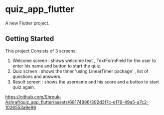 # quiz_app_flutter

A new Flutter project.

## Getting Started

This project Consists of 3 screens:

1. Welcome screen : shows welcome text , TextFormField for the user to enter his name and button to start the quiz.
2. Quiz screen : shows the timer 'using LinearTimer package' , list of questions and answers.
3. Result screen : shows the username and his score and a button to start quiz again.

https://github.com/Shrouk-Ashraf/quiz_app_flutter/assets/68174886/392d3f7c-e179-49a5-a7c2-1026553a9e96


